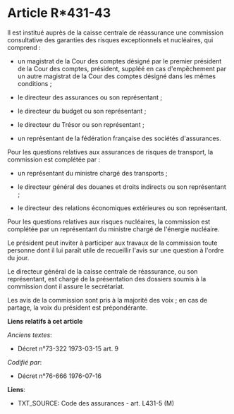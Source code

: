 # Article R*431-43

Il est institué auprès de la caisse centrale de réassurance une commission consultative des garanties des risques
exceptionnels et nucléaires, qui comprend :

- un magistrat de la Cour des comptes désigné par le premier président de la Cour des comptes, président, suppléé en cas
d'empêchement par un autre magistrat de la Cour des comptes désigné dans les mêmes conditions ;

- le directeur des assurances ou son représentant ;

- le directeur du budget ou son représentant ;

- le directeur du Trésor ou son représentant ;

- un représentant de la fédération française des sociétés d'assurances.

Pour les questions relatives aux assurances de risques de transport, la commission est complétée par :

- un représentant du ministre chargé des transports ;

- le directeur général des douanes et droits indirects ou son représentant ;

- le directeur des relations économiques extérieures ou son représentant.

Pour les questions relatives aux risques nucléaires, la commission est complétée par un représentant du ministre chargé de
l'énergie nucléaire.

Le président peut inviter à participer aux travaux de la commission toute personne dont il lui paraît utile de recueillir
l'avis sur une question à l'ordre du jour.

Le directeur général de la caisse centrale de réassurance, ou son représentant, est chargé de la présentation des dossiers
soumis à la commission dont il assure le secrétariat.

Les avis de la commission sont pris à la majorité des voix ; en cas de partage, la voix du président est prépondérante.

**Liens relatifs à cet article**

_Anciens textes_:

  - Décret n°73-322 1973-03-15 art. 9

_Codifié par_:

  - Décret n°76-666 1976-07-16

**Liens**:

  - TXT_SOURCE: Code des assurances - art. L431-5 (M)
